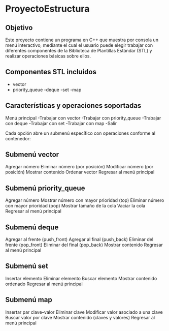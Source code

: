 # ProyectoEstructura

## Objetivo

Este proyecto contiene un programa en C++ que muestra por consola un menú interactivo, mediante el cual el usuario puede elegir trabajar con diferentes componentes de la Biblioteca de Plantillas Estándar (STL) y realizar operaciones básicas sobre ellos.

## Componentes STL incluidos

- vector
- priority_queue
-deque
-set
-map

## Características y operaciones soportadas

Menú principal
-Trabajar con vector
-Trabajar con priority_queue
-Trabajar con deque
-Trabajar con set
-Trabajar con map
-Salir

Cada opción abre un submenú específico con operaciones conforme al contenedor:

## Submenú vector

Agregar número
Eliminar número (por posición)
Modificar número (por posición)
Mostrar contenido
Ordenar vector
Regresar al menú principal


## Submenú priority_queue

Agregar número
Mostrar número con mayor prioridad (top)
Eliminar número con mayor prioridad (pop)
Mostrar tamaño de la cola
Vaciar la cola
Regresar al menú principal


## Submenú deque

Agregar al frente (push_front)
Agregar al final (push_back)
Eliminar del frente (pop_front)
Eliminar del final (pop_back)
Mostrar contenido
Regresar al menú principal


## Submenú set

Insertar elemento
Eliminar elemento
Buscar elemento
Mostrar contenido ordenado
Regresar al menú principal


## Submenú map

Insertar par clave–valor
Eliminar clave
Modificar valor asociado a una clave
Buscar valor por clave
Mostrar contenido (claves y valores)
Regresar al menú principal
